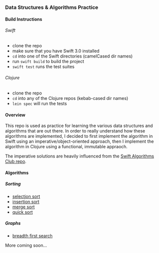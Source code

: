 ### Data Structures & Algorithms Practice

#### Build Instructions
###### Swift
  - clone the repo
  - make sure that you have Swift 3.0 installed
  - `cd` into one of the Swift directories (camelCased dir names)
  - run `swift build` to build the project
  - `swift test` runs the test suites

###### Clojure
  - clone the repo
  - `cd` into any of the Clojure repos (kebab-cased dir names)
  - `lein spec` will run the tests

#### Overview
This repo is used as practice for learning the various data structures and algorithms that are out there.
In order to really understand how these algorithms are implemented, I decided to first implement the
algorithm in Swift using an imperative/object-oriented approach, then I implement the algorithm
in Clojure using a functional, immutable appraoch.

The imperative solutions are heavily influenced from the [Swift Algorithms Club repo](https://github.com/raywenderlich/swift-algorithm-club).

#### Algorithms
##### Sorting
 - [selection sort](https://en.wikipedia.org/wiki/Selection_sort)
 - [insertion sort](https://en.wikipedia.org/wiki/Insertion_sort)
 - [merge sort](https://en.wikipedia.org/wiki/Merge_sort)
 - [quick sort](https://en.wikipedia.org/wiki/Quicksort)

##### Graphs
  - [breadth first search](https://en.wikipedia.org/wiki/Breadth-first_search)


More coming soon...
